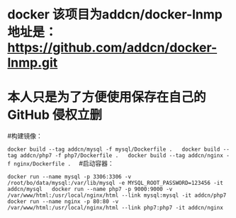 # docker 该项目为addcn/docker-lnmp 地址是：https://github.com/addcn/docker-lnmp.git
# 本人只是为了方便使用保存在自己的GitHub 侵权立删

#构建镜像：

``
  docker build --tag addcn/mysql -f mysql/Dockerfile .  
  docker build --tag addcn/php7 -f php7/Dockerfile .  
  docker build --tag addcn/nginx -f nginx/Dockerfile .  
``
#启动容器：

``
  docker run --name mysql -p 3306:3306 -v /root/bo/data/mysql:/var/lib/mysql -e MYSQL_ROOT_PASSWORD=123456 -it addcn/mysql  
  docker run --name php7 -p 9000:9000 -v /var/www/html:/usr/local/nginx/html --link mysql:mysql -it addcn/php7  
  docker run --name nginx -p 80:80 -v /var/www/html:/usr/local/nginx/html --link php7:php7 -it addcn/nginx  
``
